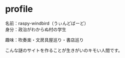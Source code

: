 # profile
名前：raspy-windbird（うぃんどばーど）  
身分：政治がわからぬ村の学生  

趣味：吹奏楽・文房具屋巡り・書店巡り

こんな謎のサイトを作ることが生きがいのキモい人間です。
<!--stackedit_data:
eyJoaXN0b3J5IjpbLTU1NzgwNTA5M119
-->